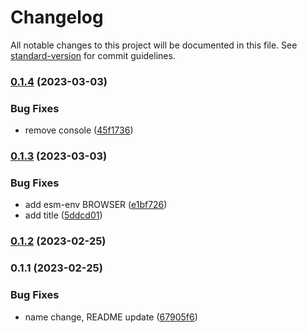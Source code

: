 # Changelog

All notable changes to this project will be documented in this file. See [standard-version](https://github.com/conventional-changelog/standard-version) for commit guidelines.

### [0.1.4](https://github.com/shinokada/srit/compare/v0.1.3...v0.1.4) (2023-03-03)


### Bug Fixes

* remove console ([45f1736](https://github.com/shinokada/srit/commit/45f1736e523c0c378c46194065fdd39e48822156))

### [0.1.3](https://github.com/shinokada/srit/compare/v0.1.2...v0.1.3) (2023-03-03)


### Bug Fixes

* add esm-env BROWSER ([e1bf726](https://github.com/shinokada/srit/commit/e1bf726a3f9e8856991d4b724972e35eded22ec4))
* add title ([5ddcd01](https://github.com/shinokada/srit/commit/5ddcd012b6da0a662596d971efbbaaac177aebba))

### [0.1.2](https://github.com/shinokada/srit/compare/v0.1.1...v0.1.2) (2023-02-25)

### 0.1.1 (2023-02-25)


### Bug Fixes

* name change, README update ([67905f6](https://github.com/shinokada/srit/commit/67905f64bf6927e44a5617052ca88aa219ce43a1))
